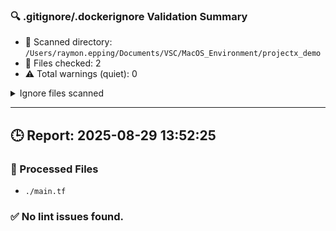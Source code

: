 
### 🔍 .gitignore/.dockerignore Validation Summary

- 📁 Scanned directory: `/Users/raymon.epping/Documents/VSC/MacOS_Environment/projectx_demo`
- 📄 Files checked: 2
- ⚠️ Total warnings (quiet): 0

<details><summary>Ignore files scanned</summary>

- ./.dockerignore
- ./.gitignore

</details>

---
## 🕒 Report: 2025-08-29 13:52:25

### 📂 Processed Files
- `./main.tf`



### ✅ No lint issues found.
